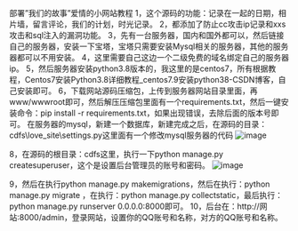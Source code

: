 部署”我们的故事”爱情的小网站教程
1，这个源码的功能：记录在一起的日期，相片墙，留言评论，我们的计划，时光记录。
2，都添加了防止cc攻击ip记录和xxs攻击和sql注入的漏洞功能。
3，先有一台服务器，国内和国外都可以，然后链接自己的服务器，安装一下宝塔，宝塔只需要安装Mysql相关的服务器，其他的服务器都可以不用安装。
4，这里需要自己这边一个二级免费的域名绑定自己的服务器ip。
5，然后服务器安装python3.8版本的，我这里的是centos7，所有根据教程，Centos7安装Python3.8详细教程_centos7.9安装python38-CSDN博客，自己安装即可。
6，下载网站源码压缩包，上传到服务器网站目录里面，再www/wwwroot即可，然后解压压缩包里面有一个requirements.txt，然后一键安装命令：pip install -r requirements.txt，如果出现错误，去除后面的版本号即可。
在服务器的mysql，新建一个数据库，新建完成之后，在源码的目录：cdfs\love_site\settings.py这里面有一个修改mysql服务器的代码
![image](https://github.com/user-attachments/assets/c79ad577-fd7f-4828-9029-caaf59349226)

8，在源码的根目录：cdfs这里，执行一下python manage.py createsuperuser，这个是设置后台管理员的账号和密码。
![image](https://github.com/user-attachments/assets/6adfcf81-fee6-4453-b352-ebb3457d09a2)

9，然后在执行python manage.py makemigrations，然后在执行：python manage.py migrate ，在执行：python manage.py collectstatic，最后执行：python manage.py runserver 0.0.0.0:8000即可。
10，后台在：http://网站:8000/admin，登录网站，设置你的QQ账号和名称，对方的QQ账号和名称。
